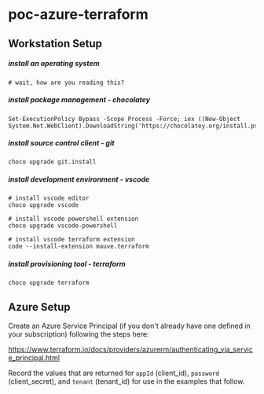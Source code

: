 # poc-azure-terraform

## Workstation Setup

##### install an operating system
```
# wait, how are you reading this?
```

##### install package management - chocolatey
```
Set-ExecutionPolicy Bypass -Scope Process -Force; iex ((New-Object System.Net.WebClient).DownloadString('https://chocolatey.org/install.ps1'))
```

##### install source control client - git
```
choco upgrade git.install
```

##### install development environment - vscode
```
# install vscode editor
choco upgrade vscode

# install vscode powershell extension
choco upgrade vscode-powershell

# install vscode terraform extension
code --install-extension mauve.terraform
```

##### install provisioning tool - terraform
```
choco upgrade terraform
```

## Azure Setup
Create an Azure Service Principal (if you don't already have one defined in your subscription) following the steps here:

https://www.terraform.io/docs/providers/azurerm/authenticating_via_service_principal.html

Record the values that are returned for `appId` (client_id), `password` (client_secret), and `tenant` (tenant_id) for use in the examples that follow.